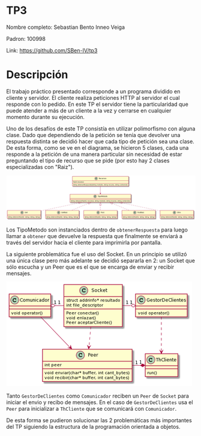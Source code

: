 # TP3

Nombre completo: Sebastian Bento Inneo Veiga

Padron: 100998

Link: https://github.com/SBen-IV/tp3

# Descripción

El trabajo práctico presentado corresponde a un programa dividido en cliente y servidor. El cliente realiza peticiones HTTP al servidor el cual responde con lo pedido. En este TP el servidor tiene la particularidad que puede atender a más de un cliente a la vez y cerrarse en cualquier momento durante su ejecución.

Uno de los desafíos de este TP consistía en utilizar polimorfismo con alguna clase. Dado que dependiendo de la petición se tenía que devolver una respuesta distinta se decidió hacer que cada tipo de petición sea una clase. De esta forma, como se ve en el diagrama, se hicieron 5 clases, cada una responde a la petición de una manera particular sin necesidad de estar preguntando el tipo de recurso que se pide (por esto hay 2 clases especializadas con "Raiz").

![Diagrama de clase TipoMetodo](diagramas/class_TipoMetodo.png)

Los TipoMetodo son instanciados dentro de `obtenerRespuesta` para luego llamar a `obtener` que devuelve la respuesta que finalmente se enviará a través del servidor hacia el cliente para imprimirla por pantalla.

La siguiente problemática fue el uso del Socket. En un principio se utilizó una única clase pero más adelante se decidió separarla en 2: un Socket que sólo escucha y un Peer que es el que se encarga de enviar y recibir mensajes.

![Diagrama de clase Socket](diagramas/class_Socket.png)

Tanto `GestorDeClientes` como `Comunicador` reciben un `Peer` de `Socket` para iniciar el envio y recibo de mensajes. En el caso de `GestorDeClientes` usa el `Peer` para inicializar a `ThCliente` que se comunicará con `Comunicador`.

De esta forma se pudieron solucionar las 2 problemáticas más importantes del TP siguiendo la estructura de la programación orientada a objetos.